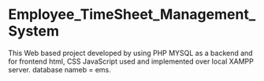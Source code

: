# Employee_TimeSheet_Management_System
This Web based project developed by using PHP MYSQL as a backend and for frontend html, CSS JavaScript used and implemented over local XAMPP server.
database nameb = ems.
